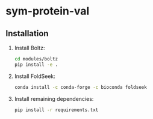 
# sym-protein-val

## Installation

1. Install Boltz:
   ```bash
   cd modules/boltz
   pip install -e .
   ```

2. Install FoldSeek:
   ```bash
   conda install -c conda-forge -c bioconda foldseek
   ```

3. Install remaining dependencies:
   ```bash
   pip install -r requirements.txt
   ```


